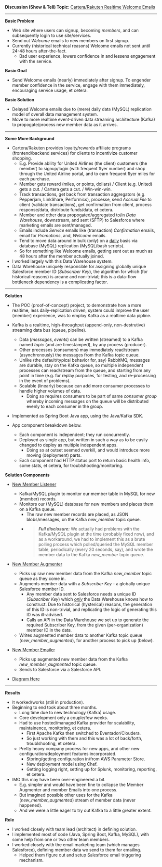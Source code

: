 **Discussion (Show & Tell) Topic**: <ins>Cartera/Rakuten Realtime Welcome Emails</ins>

---

**Basic Problem**
* Web site where users can signup, becoming _members_, and can subsequently login to use site/services.
* Send out _Welcome_ emails to new members on first signup.
* Currently (historical technical reasons) Welcome emails not sent until 24-48 hours after-the-fact.
  - Bad user experience, lowers confidence in and lessens engagement with the service.

**Basic Goal**
* Send Welcome emails (nearly) immediately after signup.
  To engender member confidence in the service, engage with them immediately, encouraging service usage, et cetera.  

**Basic Solution**

* Delayed Welcome emails due to (mere) daily data (MySQL) replication model of overall data management system.
* Move to more realtime event-driven data streaming architecture (Kafka) to propogate/process new member data as it arrives.

---

**Some More Background**

* Cartera/Rakuten provides loyalty/rewards affiliate programs (frontend/backend services) for clients to incentivize customer shopping.
  - E.g. Provide ability for United Airlines (the client) customers (the member) to signup/login (with frequent flyer number)
    and shop through the United Airline portal, and to earn frequent flyer miles for each purchase.
  - Member gets reward (miles, or points, dollars) / Client (e.g. United) gets a cut. / Cartera gets a cut. / Win-win-win.
  - Track transactions, get back from transaction aggregators (e.g. Pepperjam, LinkShare, Performics),
    processe, send _Accrual File_ to client (validate transactions), get confirmation from client, process response/data, distribute funds/data, et cetera.
  - Member and other data propogated/aggregated to/in _Data Warehouse_, downstream, and sent (SFTP) to Salesforce where marketing emails are sent/managed.
  - Emails include _Service_ emails like (transaction) _Confirmation_ emails, email for _Promotions_, and, _Welcome_ emails.
  - Tend to move data around in bulk (only) on a <ins>daily</ins> basis via database (MySQL) replication (MySQL/bash scripts).
  - So for something like Welcome emails, getting sent out as much as 48 hours after the member actually joined.
* I worked largely with this Data Warehouse system.
* Data Warehouse uniquely responsible for assigning globally unique Salesforce member ID (_Subscriber Key_),
  the algorithm for which (for historical reasons) is arcane and non-trivial; this is a data-flow bottleneck dependency is a complicating factor.

---

**Solution**

- The POC (proof-of-concept) project, to demonstrate how a more realtime, less daily-replication driven,
  system could improve the user (member) experience, was to employ Kafka as a realtime data pipline.

- Kafka is a realtime, high-throughput (append-only, non-destrutive) streaming data bus (queue, pipeline).
  - Data (_messages_, _events_) can be written (streamed) to a Kafka named _topic_ (and are timestamped), by any process (producer).
  - Other processes (consumers) may immediately read/stream (asynchronously) the messages from the Kafka topic queue.
  - Unlike (the default/typical behavior for, say) RabbitMQ, messages are durable, stay on the Kafka queue,
    so multiple independent processes can read/stream from the queue, and starting from any point in time (e.g. for replay purposes,
    for testing, and re-processing in the event of problems).
  - Scalable (linearly) because can add more consumer processes to handle higher volumes of data.
    - Doing so requires consumers to be part of same _consumer group_ whereby incoming messages on the queue
      will be distributed evenly to each consumer in the group.

- Implemented as Spring Boot Java app, using the Java/Kafka SDK.

- App component breakdown below.
  - Each component is independent; they run concurrently.
  - Deployed as single app, but written in such a way as to be easily changed to deploy as multiple independent apps.
    - Doing so at outset seemed overkill, and would introduce more moving (deployment) parts.
  - Each component had HTTP status port to return basic health info, some stats, et cetera, for troublshooting/monitoring.

**Solution Components**

- <ins>New Member Listener</ins>
  - Kafka/MySQL plugin to monitor our member table in MySQL for new (member) records.
  - Monitors our (MySQL) database for new members and places them on a Kafka queue.
    - The raw new member records are placed, as JSON blobs/messages, on the Kafka _new_member_ topic queue.
    - > **_Full disclosure:_** We actually had problems with the Kafka/MySQL plugin at the time (probably fixed now),
      and as a workaround, we had to implement this as a brute polling process which polled/queried the MySQL member table,
      periodically (every 20 seconds, say), and wrote the member data to the Kafka _new_member_ topic queue.

- <ins>New Member Augmenter</ins>
  - Picks up raw new member data from the Kafka _new_member_ topic queue as they come in.
  - Augments member data with a _Subscriber Key_ - a globally unique Salesforce member ID.
    - Any member data sent to Salesforce needs a unique ID (_Subscriber Key_) which <ins>*only*</ins> the Data Warehouse
      knows how to construct. Due to historical (hysterical) reasons, the generation of this ID is non-trivial,
      and replicating the logic of generating this ID was ill-advised.
    - Calls an API in the Data Warehouse we set up to generate the required Subscriber Key,
      from the given (per-organization) member ID in the data.
  - Writes augmented member data to another Kafka topic queue (_new_member_augmented_), for another process to pick up (below).

- <ins>New Member Emailer</ins>
  - Picks up augmented new member data from the Kafka _new_member_augmented_ topic queue.
  - Sends to Salesforce via a Salesforce API.

- <ins><a href="https://github.com/dmichaels/public/blob/master/work/summaries/dig_welcomes/dig_welcomes.png">Diagram Here</a></ins>

---

**Results**
- It worked/works (still in production).
- Beginning to end took about three months.
  - Long time due to new technology (Kafka) usage.
  - Core development only a couple/few weeks.
  - Had to use hosted/managed Kafka provider for scalability, maintainence, monitoring, et cetera.
    - First Apache Kafka then switched to Eventador/Cloudera.
    - So just working with them and this was a lot of back/forth, troublshooting, et cetera.
  - Pretty heavy company process for new apps, and other new configuration/deployment features incorporated.
    - Storing/getting configuration in/from AWS Parameter Store.
    - New deployment model using Chef.
    - Getting logging right, setting up for Splunk, monitoring, reporting, et cetera.
- IMO this may have been over-engineered a bit.
  - E.g. simpler and would have been fine to collapse the Member Augmenter and member Emails into one process.
  - But imagined possible other uses for the Kafka (_new_member_augmented_) stream of member data (never happened).
  - And we were a little eager to try out Kafka to a little greater extent.

**Role**
- I worked closely with team lead (architect) in defining solution.
- I implemented most of code (Java, Spring Boot, Kafka, MySQL), with some help from one or two other team members.
- I worked closely with the email marketing team (which manages Salesforce), defining member data we send to them for emailing. 
  - Helped them figure out and setup Salesforce email triggering mechanism.

